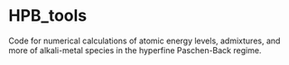 # HPB_tools
Code for numerical calculations of atomic energy levels, admixtures, and more of alkali-metal species in the hyperfine Paschen-Back regime.
